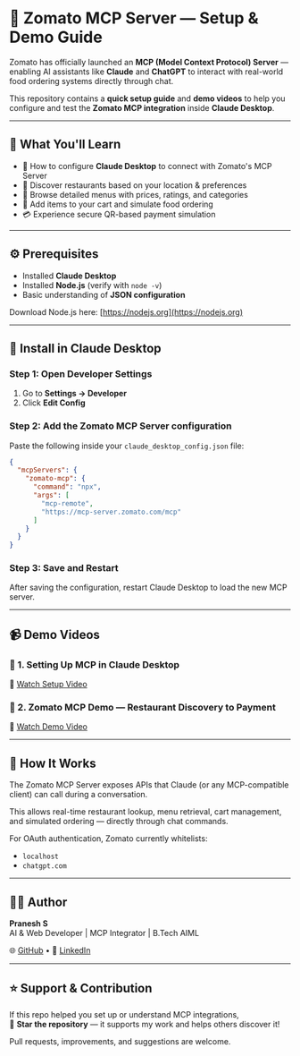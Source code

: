 # 🍴 Zomato MCP Server — Setup & Demo Guide

Zomato has officially launched an **MCP (Model Context Protocol) Server** — enabling AI assistants like **Claude** and **ChatGPT** to interact with real-world food ordering systems directly through chat.

This repository contains a **quick setup guide** and **demo videos** to help you configure and test the **Zomato MCP integration** inside **Claude Desktop**.

---

## 🚀 What You'll Learn

- 🔧 How to configure **Claude Desktop** to connect with Zomato's MCP Server  
- 🔎 Discover restaurants based on your location & preferences  
- 📒 Browse detailed menus with prices, ratings, and categories  
- 🛒 Add items to your cart and simulate food ordering  
- 💳 Experience secure QR-based payment simulation  

---

## ⚙️ Prerequisites

- Installed **Claude Desktop**
- Installed **Node.js** (verify with `node -v`)
- Basic understanding of **JSON configuration**

Download Node.js here: [https://nodejs.org](https://nodejs.org)

---

## 💬 Install in Claude Desktop

### Step 1: Open Developer Settings

1. Go to **Settings → Developer**
2. Click **Edit Config**

### Step 2: Add the Zomato MCP Server configuration

Paste the following inside your `claude_desktop_config.json` file:

```json
{
  "mcpServers": {
    "zomato-mcp": {
      "command": "npx",
      "args": [
        "mcp-remote",
        "https://mcp-server.zomato.com/mcp"
      ]
    }
  }
}
```

### Step 3: Save and Restart

After saving the configuration, restart Claude Desktop to load the new MCP server.

---

## 📹 Demo Videos

### 🎥 1. Setting Up MCP in Claude Desktop
🔗 [Watch Setup Video](https://drive.google.com/file/d/15_m0KQEr6ft31U0svHa2HeMpzXpoMr4u/view?usp=drive_link)

### 🎥 2. Zomato MCP Demo — Restaurant Discovery to Payment
🔗 [Watch Demo Video](https://drive.google.com/file/d/15mTAkqkbzlfsSpA_98d2VYbI1oe88qbO/view?usp=drive_link)

---

## 🧠 How It Works

The Zomato MCP Server exposes APIs that Claude (or any MCP-compatible client) can call during a conversation.

This allows real-time restaurant lookup, menu retrieval, cart management, and simulated ordering — directly through chat commands.

For OAuth authentication, Zomato currently whitelists:
- `localhost`
- `chatgpt.com`

---

## 👨‍💻 Author

**Pranesh S**  
AI & Web Developer | MCP Integrator | B.Tech AIML

🌐 [GitHub](https://github.com/pranesh-2005) • 💼 [LinkedIn](https://linkedin.com/in/pranesh5264)

---

## ⭐ Support & Contribution

If this repo helped you set up or understand MCP integrations,  
🌟 **Star the repository** — it supports my work and helps others discover it!

Pull requests, improvements, and suggestions are welcome.